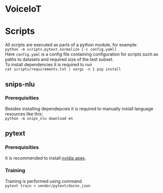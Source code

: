 # VoiceIoT
# Scripts
All scripts are executed as parts of a python module, for example:  
`python -m scripts.pytext.normalize [-c config.yaml]`  
Here `config.yaml` is a config file containing configuration for scripts such as paths to datasets and required size of the test subset.  
To install dependencies it is required to run  
`cat scripts/requirements.txt | xargs -n 1 pip install`  
## snips-nlu
### Prerequisities
Besides installing dependepcies it is required to manually install language resources like this:  
`python -m snips_nlu download en`  
## pytext
### Prerequisities
It is recommended to install [nvidia apex](https://github.com/NVIDIA/apex/).  
### Training
Training is performed using command  
`pytext train < vendor/pytext/docnn.json`
